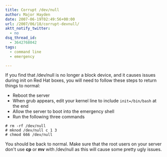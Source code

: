 ```yaml
---
title: Corrupt /dev/null
author: Major Hayden
date: 2007-06-19T02:49:56+00:00
url: /2007/06/18/corrupt-devnull/
aktt_notify_twitter:
  - no
dsq_thread_id:
  - 3642768042
tags:
  - command line
  - emergency

---
```

If you find that /dev/null is no longer a block device, and it causes issues during init on Red Hat boxes, you will need to follow these steps to return things to normal:

* Reboot the server
* When grub appears, edit your kernel line to include `init=/bin/bash` at the end
* Allow the server to boot into the emergency shell
* Run the following three commands

```
# rm -rf /dev/null
# mknod /dev/null c 1 3
# chmod 666 /dev/null
```

You should be back to normal. Make sure that the root users on your server don't use **cp** or **mv** with /dev/null as this will cause some pretty ugly issues.
